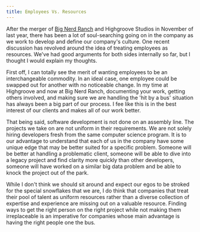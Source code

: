 ```yaml
---
title: Employees Vs. Resources
---
```


After the merger of [Big Nerd Ranch](http://www.bignerdranch.com/index) and Highgroove Studios in November of last year, there has been a lot of soul-searching going on in the company as we work to develop and define our company's culture. One recent discussion has revolved around the idea of treating employees as resources. We've had good arguments for both sides internally so far, but I thought I would explain my thoughts.

First off, I can totally see the merit of wanting employees to be an interchangeable commodity. In an ideal case, one employee could be swapped out for another with no noticeable change. In my time at Highgroove and now at Big Nerd Ranch, documenting your work, getting others involved, and making sure we are handling the 'hit by a bus' situation has always been a big part of our process. I fee like this is in the best interest of our clients and makes all of our work better.

That being said, software development is not done on an assembly line. The projects we take on are not uniform in their requirements. We are not solely hiring developers fresh from the same computer science program. It is to our advantage to understand that each of us in the company have some unique edge that may be better suited for a specific problem. Someone will be better at handling a problematic client, someone will be able to dive into a legacy project and find clarity more quickly than other developers, someone will have worked on a similar big data problem and be able to knock the project out of the park.

While I don't think we should sit around and expect our egos to be stroked for the special snowflakes that we are, I do think that companies that treat their pool of talent as uniform resources rather than a diverse collection of expertise and experience are missing out on a valuable resource. Finding ways to get the right person on the right project while not making them irreplaceable is an imperative for companies whose main advantage is having the right people one the bus.